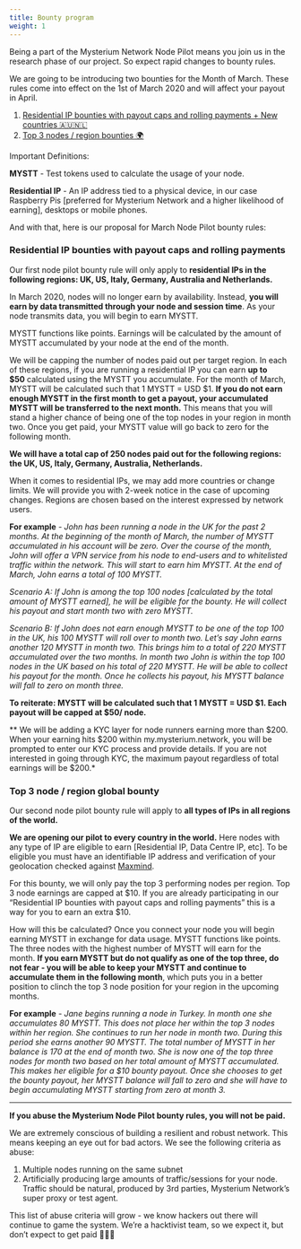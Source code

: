 ```yaml
---
title: Bounty program
weight: 1
---
```


Being a part of the Mysterium Network Node Pilot means you join us in the research phase of our project. So expect rapid changes to bounty rules.

We are going to be introducing two bounties for the Month of March. These rules come into effect on the 1st of March 2020 and will affect your payout in April.

1. [Residential IP bounties with payout caps and rolling payments + New countries 🇦🇺🇳🇱](https://my.mysterium.network/node-running-guide/bounty-rules#rule-residential-ip)
2. [Top 3 nodes / region bounties 🌍](https://my.mysterium.network/node-running-guide/bounty-rules#rule-top)

Important Definitions:

**MYSTT** - Test tokens used to calculate the usage of your node.

**Residential IP** - An IP address tied to a physical device, in our case Raspberry Pis [preferred for Mysterium Network and a higher likelihood of earning], desktops or mobile phones.

And with that, here is our proposal for March Node Pilot bounty rules:

### Residential IP bounties with payout caps and rolling payments

Our first node pilot bounty rule will only apply to **residential IPs in the following regions: UK, US, Italy, Germany, Australia and Netherlands.**

In March 2020, nodes will no longer earn by availability. Instead, **you will earn by data transmitted through your node and session time**. As your node transmits data, you will begin to earn MYSTT.

MYSTT functions like points. Earnings will be calculated by the amount of MYSTT accumulated by your node at the end of the month.

We will be capping the number of nodes paid out per target region. In each of these regions, if you are running a residential IP you can earn **up to $50** calculated using the MYSTT you accumulate. For the month of March, MYSTT will be calculated such that 1 MYSTT = USD $1. **If you do not earn enough MYSTT in the first month to get a payout, your accumulated MYSTT will be transferred to the next month.** This means that you will stand a higher chance of being one of the top nodes in your region in month two. Once you get paid, your MYSTT value will go back to zero for the following month.

**We will have a total cap of 250 nodes paid out for the following regions: the UK, US, Italy, Germany, Australia, Netherlands.**

When it comes to residential IPs, we may add more countries or change limits. We will provide you with 2-week notice in the case of upcoming changes. Regions are chosen based on the interest expressed by network users.

**For example** - *John has been running a node in the UK for the past 2 months. At the beginning of the month of March, the number of MYSTT accumulated in his account will be zero. Over the course of the month, John will offer a VPN service from his node to end-users and to whitelisted traffic within the network. This will start to earn him MYSTT. At the end of March, John earns a total of 100 MYSTT.*

*Scenario A: If John is among the top 100 nodes [calculated by the total amount of MYSTT earned], he will be eligible for the bounty. He will collect his payout and start month two with zero MYSTT.*

*Scenario B: If John does not earn enough MYSTT to be one of the top 100 in the UK, his 100 MYSTT will roll over to month two. Let’s say John earns another 120 MYSTT in month two. This brings him to a total of 220 MYSTT accumulated over the two months. In month two John is within the top 100 nodes in the UK based on his total of 220 MYSTT. He will be able to collect his payout for the month. Once he collects his payout, his MYSTT balance will fall to zero on month three.*

**To reiterate: MYSTT will be calculated such that 1 MYSTT = USD $1. Each payout will be capped at $50/ node.**

** We will be adding a KYC layer for node runners earning more than $200. When your earning hits $200 within my.mysterium.network, you will be prompted to enter our KYC process and provide details. If you are not interested in going through KYC, the maximum payout regardless of total earnings will be $200.*

### Top 3 node / region global bounty

Our second node pilot bounty rule will apply to **all types of IPs in all regions of the world.**

**We are opening our pilot to every country in the world.** Here nodes with any type of IP are eligible to earn [Residential IP, Data Centre IP, etc]. To be eligible you must have an identifiable IP address and verification of your geolocation checked against [Maxmind](https://www.maxmind.com/en/home).

For this bounty, we will only pay the top 3 performing nodes per region. Top 3 node earnings are capped at $10. If you are already participating in our “Residential IP bounties with payout caps and rolling payments” this is a way for you to earn an extra $10.

How will this be calculated? Once you connect your node you will begin earning MYSTT in exchange for data usage. MYSTT functions like points. The three nodes with the highest number of MYSTT will earn for the month. **If you earn MYSTT but do not qualify as one of the top three, do not fear - you will be able to keep your MYSTT and continue to accumulate them in the following month**, which puts you in a better position to clinch the top 3 node position for your region in the upcoming months.

**For example** - *Jane begins running a node in Turkey. In month one she accumulates 80 MYSTT. This does not place her within the top 3 nodes within her region. She continues to run her node in month two. During this period she earns another 90 MYSTT. The total number of MYSTT in her balance is 170 at the end of month two. She is now one of the top three nodes for month two based on her total amount of MYSTT accumulated. This makes her eligible for a $10 bounty payout. Once she chooses to get the bounty payout, her MYSTT balance will fall to zero and she will have to begin accumulating MYSTT starting from zero at month 3.*

***

**If you abuse the Mysterium Node Pilot bounty rules, you will not be paid.**

We are extremely conscious of building a resilient and robust network. This means keeping an eye out for bad actors. We see the following criteria as abuse:

1. Multiple nodes running on the same subnet
2. Artificially producing large amounts of traffic/sessions for your node. Traffic should be natural, produced by 3rd parties, Mysterium Network’s super proxy or test agent.

This list of abuse criteria will grow - we know hackers out there will continue to game the system. We’re a hacktivist team, so we expect it, but don’t expect to get paid 🤣🤣🤣
